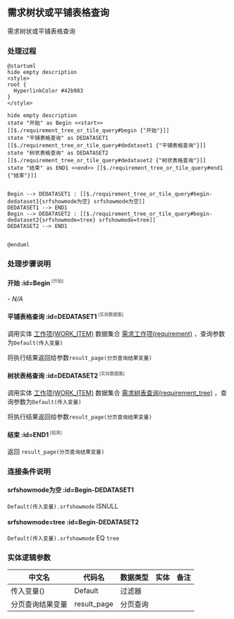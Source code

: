 ## 需求树状或平铺表格查询 <!-- {docsify-ignore-all} -->

   需求树状或平铺表格查询

### 处理过程

```plantuml
@startuml
hide empty description
<style>
root {
  HyperlinkColor #42b983
}
</style>

hide empty description
state "开始" as Begin <<start>> [[$./requirement_tree_or_tile_query#begin {"开始"}]]
state "平铺表格查询" as DEDATASET1  [[$./requirement_tree_or_tile_query#dedataset1 {"平铺表格查询"}]]
state "树状表格查询" as DEDATASET2  [[$./requirement_tree_or_tile_query#dedataset2 {"树状表格查询"}]]
state "结束" as END1 <<end>> [[$./requirement_tree_or_tile_query#end1 {"结束"}]]


Begin --> DEDATASET1 : [[$./requirement_tree_or_tile_query#begin-dedataset1{srfshowmode为空} srfshowmode为空]]
DEDATASET1 --> END1
Begin --> DEDATASET2 : [[$./requirement_tree_or_tile_query#begin-dedataset2{srfshowmode=tree} srfshowmode=tree]]
DEDATASET2 --> END1


@enduml
```


### 处理步骤说明

#### 开始 :id=Begin<sup class="footnote-symbol"> <font color=gray size=1>[开始]</font></sup>



*- N/A*
#### 平铺表格查询 :id=DEDATASET1<sup class="footnote-symbol"> <font color=gray size=1>[实体数据集]</font></sup>



调用实体 [工作项(WORK_ITEM)](module/ProjMgmt/work_item.md) 数据集合 [需求工作项(requirement)](module/ProjMgmt/work_item#数据集合) ，查询参数为`Default(传入变量)`

将执行结果返回给参数`result_page(分页查询结果变量)`

#### 树状表格查询 :id=DEDATASET2<sup class="footnote-symbol"> <font color=gray size=1>[实体数据集]</font></sup>



调用实体 [工作项(WORK_ITEM)](module/ProjMgmt/work_item.md) 数据集合 [需求树表查询(requirement_tree)](module/ProjMgmt/work_item#数据集合) ，查询参数为`Default(传入变量)`

将执行结果返回给参数`result_page(分页查询结果变量)`

#### 结束 :id=END1<sup class="footnote-symbol"> <font color=gray size=1>[结束]</font></sup>



返回 `result_page(分页查询结果变量)`


### 连接条件说明
#### srfshowmode为空 :id=Begin-DEDATASET1

`Default(传入变量).srfshowmode` ISNULL
#### srfshowmode=tree :id=Begin-DEDATASET2

`Default(传入变量).srfshowmode` EQ `tree`


### 实体逻辑参数

|    中文名   |    代码名    |  数据类型    |  实体   |备注 |
| --------| --------| -------- | -------- | --------   |
|传入变量(<i class="fa fa-check"/></i>)|Default|过滤器|||
|分页查询结果变量|result_page|分页查询|||
